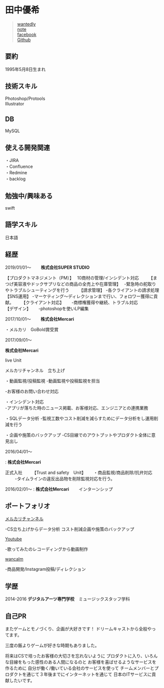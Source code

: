 # 田中優希


 > [wantedly](https://www.wantedly.com/users/49281110)  
 > [note](https://note.mu/tanakosan0508)  
 >[facebook](https://www.facebook.com/profile.php?id=100005865303362)  
 >[Github](https://github.com/tanakosan0508)

## 要約
1995年5月8日生まれ

## 技術スキル
Photoshop/Protools  
Illustrator

## DB  
MySQL  
## 使える開発関連
・JIRA   
・Confluence  
・Redmine   
・backlog    
## 勉強中/興味ある　　
swift  
## 語学スキル　　
日本語　　
## 経歴　　
2019/01/01〜　　
**株式会社SUPER STUDIO** 
 
 【プロダクトマネジメント（PM）】　
 10商材の管理/インシデント対応　　
 【まつげ美容液やドックサプリなどの商品の全売上や在庫管理】　
 -緊急時の舵取りやトラブルシューティングを行う　　
 【請求管理】
 -各クライアントの請求処理　　
 【SNS運用】
 -マーケティング〜ディレクションまで行い、フォロワー獲得に貢献。　　
 【クライアント対応】　　
 -商標権獲得や継続、トラブル対応  
 【デザイン】　　
 -photoshopを使いLP編集
 
 2017/10/01〜　　
 **株式会社Mercari** 
 
・メルカリ　GoBold賞受賞
 
2017/09/01〜

  **株式会社Mercari** 
 
 live Unit
 
メルカリチャンネル　立ち上げ

  ・動画監視/投稿監視 
  -動画監視や投稿監視を担当

  -お客様のお問い合わせ対応
  
  ・インシデント対応  
  -アプリが落ちた時のニュース掲載、お客様対応、エンジニアとの連携業務
  
  ・SQLデータ分析 
  -監視工数やコスト削減を減らすためにデータ分析をし運用削減を行う
    
  ・企画や施策のバックアップ
  -CS目線でのアウトプットやプロダクト全体に意見出し
  

 2016/04/01〜
 
 : **株式会社Mercari** 
 
正式入社　　
【Trust and safety　Unit】　　
・商品監視/商品削除/抗弁対応 　　
-タイムラインの違反出品物を削除監視対応を行う。

 2016/02/01〜
: **株式会社Mercari**　　
インターンシップ　

## ポートフォリオ

[メルカリチャンネル](https://www.mercari.com/jp/mercari-channel/)

-CS立ち上げからデータ分析  コスト削減企画や施策のバックアップ

[Youtube](https://www.youtube.com/channel/UCXOTgkhh_Smrr32e5RO1hyA)

-歌ってみたのレコーディングから動画制作

[wancalm](https://www.instagram.com/wan_calm/)

-商品開発/Instagram投稿/ディレクション

## 学歴

2014-2016
  **デジタルアーツ専門学校**　ミュージックスタッフ学科 



## 自己PR
またゲームとモノづくり、企画が大好きです！  ドリームキャストから全般やってます。  

三度の飯よりゲームが好きな時期もありました。

将来はCSで培ったお客様の大切さを忘れないように 
プロダクトに入り、いろんな目線をもった感性のある人間になるのと
お客様を喜ばせるようなサービスを作るために
自分が働く/働いている会社のサービスを使って
チームメンバーとプロダクトを通じて３年後までにインターネットを通じて
日本のITサービスに貢献したいです。


